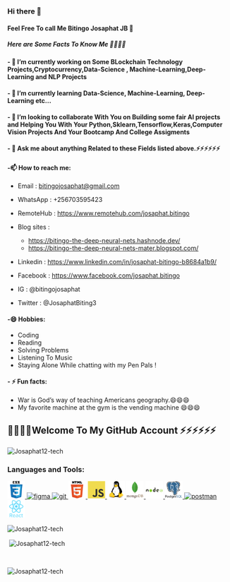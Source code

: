 ### Hi there 👋
#### Feel Free To call Me Bitingo Josaphat JB 👋

##### Here are Some Facts To Know Me 🤔🤔🤔🤔

#### - 🔭 I’m currently working on Some BLockchain Technology Projects,Cryptocurrency,Data-Science , Machine-Learning,Deep-Learning and NLP Projects
#### - 🌱 I’m currently learning Data-Science, Machine-Learning, Deep-Learning etc...
#### - 👯 I’m looking to collaborate With You on Building some fair AI projects and Helping You With Your Python,Sklearn,Tensorflow,Keras,Computer Vision Projects And Your Bootcamp And College Assigments
<!--- 🤔 I’m looking for help with -->
#### - 💬 Ask me about anything Related to these Fields listed above.⚡⚡⚡⚡⚡⚡

#### -📫 How to reach me:
- Email : bitingojosaphat@gmail.com
- WhatsApp : +256703595423
- RemoteHub : https://www.remotehub.com/josaphat.bitingo
- Blog sites :
  * https://bitingo-the-deep-neural-nets.hashnode.dev/
  * https://bitingo-the-deep-neural-nets-mater.blogspot.com/

- Linkedin : https://www.linkedin.com/in/josaphat-bitingo-b8684a1b9/
- Facebook : https://www.facebook.com/josaphat.bitingo
- IG : @bitingojosaphat
- Twitter : @JosaphatBiting3

#### -😄 Hobbies:
- Coding
- Reading
- Solving Problems
- Listening To Music
- Staying Alone While chatting with my Pen Pals !
#### - ⚡ Fun facts: 
- War is God’s way of teaching Americans geography.😄😄😄
- My favorite machine at the gym is the vending machine 😄😄😄

<h2 align="left">👋😄😄😄Welcome To My GitHub Account ⚡⚡⚡⚡⚡⚡</h2>
<p align="left"> <img src="https://komarev.com/ghpvc/?username=Josaphat12-tech&label=Profile%20views&color=0e75b6&style=flat" alt="Josaphat12-tech" /> </p>

<h3 align="left">Languages and Tools:</h3>
<p align="left"> <a href="https://www.w3schools.com/css/" target="_blank" rel="noreferrer"> <img src="https://raw.githubusercontent.com/devicons/devicon/master/icons/css3/css3-original-wordmark.svg" alt="css3" width="40" height="40"/> </a> <a href="https://www.figma.com/" target="_blank" rel="noreferrer"> <img src="https://www.vectorlogo.zone/logos/figma/figma-icon.svg" alt="figma" width="40" height="40"/> </a> <a href="https://git-scm.com/" target="_blank" rel="noreferrer"> <img src="https://www.vectorlogo.zone/logos/git-scm/git-scm-icon.svg" alt="git" width="40" height="40"/> </a> <a href="https://www.w3.org/html/" target="_blank" rel="noreferrer"> <img src="https://raw.githubusercontent.com/devicons/devicon/master/icons/html5/html5-original-wordmark.svg" alt="html5" width="40" height="40"/> </a> <a href="https://developer.mozilla.org/en-US/docs/Web/JavaScript" target="_blank" rel="noreferrer"> <img src="https://raw.githubusercontent.com/devicons/devicon/master/icons/javascript/javascript-original.svg" alt="javascript" width="40" height="40"/> </a> <a href="https://www.linux.org/" target="_blank" rel="noreferrer"> <img src="https://raw.githubusercontent.com/devicons/devicon/master/icons/linux/linux-original.svg" alt="linux" width="40" height="40"/> </a> <a href="https://www.mongodb.com/" target="_blank" rel="noreferrer"> <img src="https://raw.githubusercontent.com/devicons/devicon/master/icons/mongodb/mongodb-original-wordmark.svg" alt="mongodb" width="40" height="40"/> </a> <a href="https://nodejs.org" target="_blank" rel="noreferrer"> <img src="https://raw.githubusercontent.com/devicons/devicon/master/icons/nodejs/nodejs-original-wordmark.svg" alt="nodejs" width="40" height="40"/> </a> <a href="https://www.postgresql.org" target="_blank" rel="noreferrer"> <img src="https://raw.githubusercontent.com/devicons/devicon/master/icons/postgresql/postgresql-original-wordmark.svg" alt="postgresql" width="40" height="40"/> </a> <a href="https://postman.com" target="_blank" rel="noreferrer"> <img src="https://www.vectorlogo.zone/logos/getpostman/getpostman-icon.svg" alt="postman" width="40" height="40"/> </a> <a href="https://reactjs.org/" target="_blank" rel="noreferrer"> <img src="https://raw.githubusercontent.com/devicons/devicon/master/icons/react/react-original-wordmark.svg" alt="react" width="40" height="40"/> </a> </p>

<p><img align="left" src="https://github-readme-stats.vercel.app/api/top-langs?username=Josaphat12-tech&show_icons=true&locale=en&layout=compact" alt="Josaphat12-tech" /></p><br/>

<p>&nbsp;<img align="center" src="https://github-readme-stats.vercel.app/api?username=Josaphat12-tech&show_icons=true&locale=en" alt="Josaphat12-tech" /></p><br/>

<p><img align="center" src="https://github-readme-streak-stats.herokuapp.com/?user=Josaphat12-tech&" alt="Josaphat12-tech" /></p>
